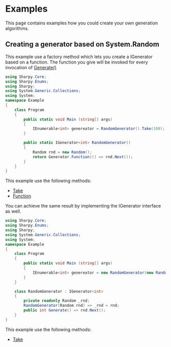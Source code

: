 # Examples #

This page contains examples how you could create your own generation algorithms.

## Creating a generator based on System.Random ##
This example use a factory method which
lets you create a IGenerator based on a function.
The function you give will be invoked for every invocation of [Generate()](xref:Sharpy.Core.IGenerator`1.Generate)
```csharp
using Sharpy.Core;
using Sharpy.Enums;
using Sharpy;
using System.Generic.Collections;
using System;
namespace Example
{
    class Program
    {
        public static void Main (string[] args)
        {
            IEnumerable<int> genereator = RandomGenerator().Take(100);
        }

        public static IGenerator<int> RandomGenerator()
        {
            Random rnd = new Random();
            return Generator.Function(() => rnd.Next());
        }
    }
}
```
This example use the following methods:
* [Take](xref:Sharpy.Core.Linq.Extensions.Take``1(Sharpy.Core.IGenerator{``0},System.Int32))
* [Function](xref:Sharpy.Core.Generator.Function``1(System.Func{``0}))

You can achieve the same result by implementing the IGenerator interface as well.

```csharp
using Sharpy.Core;
using Sharpy.Enums;
using Sharpy;
using System.Generic.Collections;
using System;
namespace Example
{
    class Program
    {
        public static void Main (string[] args)
        {
            IEnumerable<int> genereator = new RandomGenerator(new Random()).Take(100);
        }
    }

    class RandomGenerator : IGenerator<int>
    {
        private readonly Random _rnd;
        RandomGenerator(Random rnd) => _rnd = rnd;
        public int Generate() => rnd.Next();
    }
}
```
This example use the following methods:
* [Take](xref:Sharpy.Core.Linq.Extensions.Take``1(Sharpy.Core.IGenerator{``0},System.Int32))
